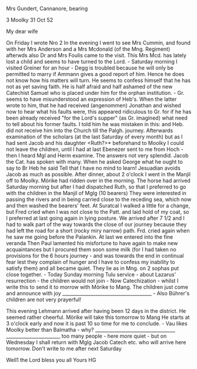 Mrs Gundert, Cannanore, bearing

3 Moolky 31 Oct 52

My dear wife

On Friday I wrote Nro 2 In the evening I went to see Mrs Cummin, and found with her Mrs Anderson and a Mrs Mcdonald (of the Mng. Regiment) afterwds also Dr and Mrs Foulis came to the visit. This Mrs Mcd. has lately lost a child and seems to have turned to the Lord. - Saturday morning I visited Greiner for an hour - Degg is troubled because he will only be permitted to marry if Ammann gives a good report of him. Hence he does not know how his matters will turn. He seems to confess himself that he has not as yet saving faith. He is half afraid and half ashamed of the new Catechist Samuel who is placed under him for the orphan institution. - Gr. seems to have misunderstood an expression of Heb's. When the latter wrote to him, that he had received (angenommen) Jonathan and wished now to hear what his faults were, this appeared ridiculous to Gr. for if he has been already received "for the Lord's supper" (as Gr. imagined) what need to tell about his former faults. I told him he was mistaken in this: and Heb. did not receive him into the Church till the Palgh. journey. Afterwards examination of the scholars (at the last Saturday of every month) but as I had sent Jacob and his daughter <Ruth?>* beforehand to Moolky I could not leave the children, until I had at last Ebenezer sent to me from Hoch - then I heard Mgl and Herm examine. The answers not very splendid. Jacob the Cat. has spoken with many. When he asked George what he ought to say to Br Heb he said Tell that I have no mind to learn! Jesuadian avoids Jacob as much as possible. 
After dinner, about 2 o'clock I went in the Manjil off to Moolky. Mörike had ridden over in the morning. The horse had arrived Saturday morning but after I had dispatched Ruth, so that I preferred to go with the children in the Manjil of Mglg (10 bearers) They were interested in passing the rivers and in being carried close to the receding sea, which now and then washed the bearers' feet. At Suratcal I walked a little for a change, but Fred cried when I was not close to the Patt. and laid hold of my coat, so I preferred at last going again in lying posture. We arrived after 7 1/2 and I had to walk part of the way towards the close of our journey because they had left the road for a short (rocky miry narrow) path. Frd. cried again when he saw me going before the Palankin. At last we entered into the fine veranda Then Paul lamented his misfortune to have again to make new acquaintances but I procured them soon some milk (for I had taken no provisions for the 6 hours journey - and was towards the end in continual fear lest they complain of hunger and I have to confess my inability to satisfy them) and all became quiet. They lie as in Mng. on 2 sophas put close together. - Today Sunday morning Tulu service - about Lazarus' resurrection - the children would not join - Now Catechization - whilst I write this to send it to morrow with Mörike to Mang. The children just come and announce with joy ______________________________________ - Also Bührer's children are not very prayerful!

This evening Lehmann arrived after having been 12 days in the district. He seemed rather cheerful. Mörike will take this tomorrow to Mang He starts at 3 o'clock early and now it is past 10 so time for me to conclude. - Vau likes Moolky better than Balmatha - why? __________________________________ _______________________ too many people - here more quiet - but on Wednesday I shall return with Mglg Jacob Catech etc. who will arrive here tomorrow. Don't write to me after next Saturday

Well1 the Lord bless you all
 Yours HG

